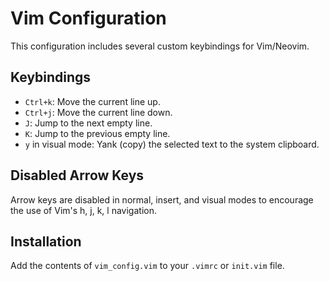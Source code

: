 
# Vim Configuration

This configuration includes several custom keybindings for Vim/Neovim.

## Keybindings

- `Ctrl+k`: Move the current line up.
- `Ctrl+j`: Move the current line down.
- `J`: Jump to the next empty line.
- `K`: Jump to the previous empty line.
- `y` in visual mode: Yank (copy) the selected text to the system clipboard.

## Disabled Arrow Keys

Arrow keys are disabled in normal, insert, and visual modes to encourage the use of Vim's h, j, k, l navigation.

## Installation

Add the contents of `vim_config.vim` to your `.vimrc` or `init.vim` file.

